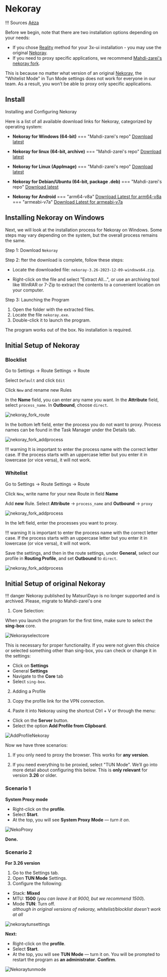 # Nekoray

!!! Sources
    [Aéza](https://wiki.aeza.net/universal-virtual-private-network-client-nekoray#pervichnaya-nastroika-nekoray-na-windows)

Before we begin, note that there are two installation options depending on your needs:

- If you chose [Reality](https://wiki.amdcloud.kz/3x-ui/#reality) method for your 3x-ui installation - you may use the original [Nekoray](https://github.com/MatsuriDayo/nekoray).
- If you need to proxy specific applications, we recommend [Mahdi-zarei's nekoray fork](https://github.com/Mahdi-zarei/nekoray).

This is because no matter what version of an original [Nekoray](https://github.com/MatsuriDayo/nekoray), the "Whitelist Mode" in Tun Mode settings does not work for everyone in our team. As a result, you won’t be able to proxy only specific applications.

## Install 

Installing and Configuring Nekoray

Here is a list of all available download links for Nekoray, categorized by operating system:

- **Nekoray for Windows (64-bit)**
=== "Mahdi-zarei's repo"
    [Download latest](https://github.com/Mahdi-zarei/nekoray/releases/latest)

- **Nekoray for linux (64-bit, archive)**
=== "Mahdi-zarei's repo"
    [Download latest](https://github.com/Mahdi-zarei/nekoray/releases/latest)

- **Nekoray for Linux (AppImage)**
=== "Mahdi-zarei's repo"
    [Download latest](https://github.com/Mahdi-zarei/nekoray/releases/latest)

- **Nekoray for Debian/Ubuntu (64-bit, package .deb)**
=== "Mahdi-zarei's repo"
    [Download latest](https://github.com/Mahdi-zarei/nekoray/releases/latest)

- **Nekoray for Android**
=== "arm64-v8a"
    [Download Latest for arm64-v8a](https://github.com/MatsuriDayo/NekoBoxForAndroid/releases/latest)
=== "armeabi-v7a"
    [Download Latest for armeabi-v7a](https://github.com/MatsuriDayo/NekoBoxForAndroid/releases/latest)

## Installing Nekoray on Windows

Next, we will look at the installation process for Nekoray on Windows. Some steps may vary depending on the system, but the overall process remains the same.

Step 1: Download `Nekoray`

Step 2: fter the download is complete, follow these steps:

- Locate the downloaded file: `nekoray-3.26-2023-12-09-windows64.zip`.  

- Right-click on the file and select "Extract All…", or use an archiving tool like WinRAR or 7-Zip to extract the contents to a convenient location on your computer.  

Step 3: Launching the Program

1. Open the folder with the extracted files.
2. Locate the file `nekoray.exe`.
3. Double-click it to launch the program.

The program works out of the box. No installation is required.

## Initial Setup of Nekoray

### Blocklist

Go to Settings -> Route Settings -> Route 

Select `Default` and click `Edit`

Click `New` and rename new Rules

In the **Name** field, you can enter any name you want. In the **Attribute** field, select `process_name`. In **Outbound**, choose `direct`.

![nekoray_fork_route](images/Nekorayfork/nekoray_fork_route.png)

In the bottom left field, enter the process you do not want to proxy. Process names can be found in the Task Manager under the Details tab.

![nekoray_fork_addprocess](images/Nekorayfork/nekoray_fork_addprocess.png)

!!! warning
    It is important to enter the process name with the correct letter case. If the process starts with an uppercase letter but you enter it in lowercase (or vice versa), it will not work.

### Whitelist

Go to Settings -> Route Settings -> Route

Click `New`, write name for your new Route in field **Name**

Add **new** Rule. Select **Attribute** -> `process_name` and **Outbound** -> `proxy`

![nekoray_fork_addprocess](images/Nekorayfork/nekoray_fork_whitelist.png) 

In the left field, enter the processes you want to proxy.

!!! warning
    It is important to enter the process name with the correct letter case. If the process starts with an uppercase letter but you enter it in lowercase (or vice versa), it will not work.

Save the settings, and then in the route settings, under **General**, select our profile in **Routing Profile**, and set **Outbound** to `direct`.

![nekoray_fork_addprocess](images/Nekorayfork/nekoray_routesetting.png)

## Initial Setup of original Nekoray

!!! danger
    Nekoray published by MatsuriDayo is no longer supported and is archived. Please, migrate to Mahdi-zarei's one

1. Core Selection:

When you launch the program for the first time, make sure to select the **sing-box** core. 


![Nekorayselectcore](images/nekoray/nekoraycore1.png)


This is necessary for proper functionality.
If you were not given this choice or selected something other than sing-box, you can check or change it in the settings:

- Click on **Settings**
- General **Settings**
- Navigate to the **Core** tab
- Select `sing-box`.

2. Adding a Profile

1. Copy the profile link for the VPN connection.
2. Paste it into Nekoray using the shortcut Ctrl + V or through the menu:  
- Click on the **Server** button.  
- Select the option **Add Profile from Clipboard**.

![AddProfileNekoray](images/nekoray/nekorayprofile.png)


Now we have three scenarios:

1. If you only need to proxy the browser. This works for **any version**.

2. If you need everything to be proxied, select "TUN Mode". We’ll go into more detail about configuring this below. This is **only relevant** for version **3.26** or older.

### Scenario 1

**System Proxy mode**

- Right-click on the **profile**.
- Select **Start**.
- At the top, you will see **System Proxy Mode** — *turn it on*.

![NekoProxy](images/nekoray/nekorayproxy.png)

**Done.**

### Scenario 2

**For 3.26 version**

1. Go to the Settings tab.
2. Open **TUN Mode** Settings.
3. Configure the following:  
- Stack: **Mixed**  
- MTU: **1500** (*you can leave it at 9000, but we recommend 1500*).  
- Mode **TUN**: Turn off.  
*although in original versions of nekoray, whitelist/blocklist doesn’t work at all*   

![nekoraytunsettings](images/nekoray/nekoraysettingtun2.png)

**Next:**

- Right-click on the **profile**.
- Select **Start**.
- At the top, you will see **TUN Mode** — turn it on. You will be prompted to restart the program as **an administrator**. **Confirm**.

![Nekoraytunmode](images/nekoray/nekoraytunmode.png)
